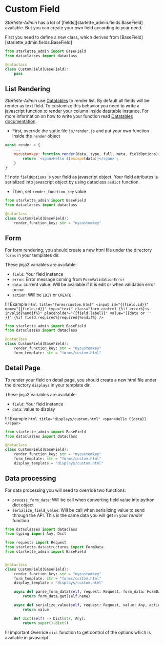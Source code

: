 # Custom Field

*Starlette-Admin* has a lot of [fields][starlette_admin.fields.BaseField] available. But you can create your own field
according to your need.

First you need to define a new class, which derives from [BaseField][starlette_admin.fields.BaseField]

```python
from starlette_admin import BaseField
from dataclasses import dataclass

@dataclass
class CustomField(BaseField):
    pass
```

## List Rendering

*Starlette-Admin* use [Datatables](https://datatables.net/) to render list. By default all fields will be render as text field.
To customize this behavior you need to write a javascript function to
render your column inside datatable instance. For more information on how to write your function
read [Datatables documentation](https://datatables.net/reference/option/columns.render).

* First, override the static file `js/render.js` and put your own function inside the `render` object

```js title="statics/js/render.js"
const render = {
    ...
    mycustomkey: function render(data, type, full, meta, fieldOptions){
        return `<span>Hello ${escape(data)}</span>`;
    }
}

```
!!! note
    `fieldOptions` is your field as javascript object. Your field attributes is serialized into
    javascript object by using dataclass `asdict` function.
    
* Then, set `render_function_key` value

```python
from starlette_admin import BaseField
from dataclasses import dataclass

@dataclass
class CustomField(BaseField):
    render_function_key: str = "mycustomkey" 
```

## Form

For form rendering, you should create a new html file under the directory `forms` in your templates dir.

These jinja2 variables are available:

* `field`: Your field instance
* `error`: Error message coming from `FormValidationError`
* `data`: current value. Will be available if it is edit or when validation error occur
* `action`: Will be `EDIT` or `CREATE`

!!! Example
    ```html title="forms/custom.html"
    <input id="{{field.id}}" name="{{field.id}}" type="text" class="form-control {%if error%}is-invalid{%endif%}"
        placeholder="{{field.label}}" value="{{data or '' }}" {%if field.required%}required{%endif%} />
    ```
```python
from starlette_admin import BaseField
from dataclasses import dataclass

@dataclass
class CustomField(BaseField):
    render_function_key: str = "mycustomkey" 
    form_template: str = "forms/custom.html" 
```

## Detail Page

To render your field on detail page, you should create a new html file under the directory `displays` in your template dir.

These jinja2 variables are available:

* `field`: Your field instance
* `data`: value to display


!!! Example
    ```html title="displays/custom.html"
    <span>Hello {{data}}</span>
    ```
```python
from starlette_admin import BaseField
from dataclasses import dataclass

@dataclass
class CustomField(BaseField):
    render_function_key: str = "mycustomkey" 
    form_template: str = "forms/custom.html" 
    display_template = "displays/custom.html"
```

## Data processing 

For data processing you will need to override two functions:

* `process_form_data`:  Will be call when converting field value into python dict object
* `serialize_field_value`: Will be call when serializing value to send through the API. This is the same data
you will get in your *render* function


```python
from dataclasses import dataclass
from typing import Any, Dict

from requests import Request
from starlette.datastructures import FormData
from starlette_admin import BaseField


@dataclass
class CustomField(BaseField):
    render_function_key: str = "mycustomkey"
    form_template: str = "forms/custom.html"
    display_template = "displays/custom.html"

    async def parse_form_data(self, request: Request, form_data: FormData) -> Any:
        return form_data.get(self.name)

    async def serialize_value(self, request: Request, value: Any, action: RequestAction) -> Any:
        return value

    def dict(self) -> Dict[str, Any]:
        return super().dict()

```


!!! important
    Override `dict` function to get control of the options which is available in javascript.